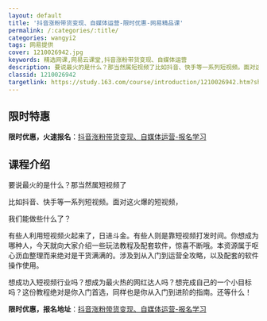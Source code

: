 ```yaml
---
layout: default
title: '抖音涨粉带货变现、自媒体运营-限时优惠-网易精品课'
permalink: /:categories/:title/
categories: wangyi2
tags: 网易提供
cover: 1210026942.jpg
keywords: 精选网课,网易云课堂,抖音涨粉带货变现、自媒体运营
description: 要说最火的是什么？那当然属短视频了比如抖音、快手等一系列短视频。面对这火爆的短视频，我们能做些什么了？有些人利用短视频火
classid: 1210026942
targetlink: https://study.163.com/course/introduction/1210026942.htm?share=1&shareId=1025206652&utm_campaign=share&utm_medium=iphoneShare&utm_source=&utm_u=1025206652
---
```


## 限时特惠

**限时优惠，火速报名**：[抖音涨粉带货变现、自媒体运营-报名学习](https://study.163.com/course/introduction/1210026942.htm?share=1&shareId=1025206652&utm_campaign=share&utm_medium=iphoneShare&utm_source=&utm_u=1025206652)

## 课程介绍

要说最火的是什么？那当然属短视频了

比如抖音、快手等一系列短视频。面对这火爆的短视频，

我们能做些什么了？

有些人利用短视频火起来了，日进斗金。有些人则是靠短视频打发时间。你想成为哪种人，今天就向大家介绍一些玩法教程及配套软件，惊喜不断哦。本资源属于呕心沥血整理而来绝对是干货满满的。涉及到从入门到运营全攻略，以及配套的软件操作使用。



想成功入短视频行业吗？想成为最火热的网红达人吗？想完成自己的一个小目标吗？这份教程绝对是你入门首选，同样也是你从入门到进阶的指南。还等什么！

**限时优惠，报名地址**：[抖音涨粉带货变现、自媒体运营-报名学习](https://study.163.com/course/introduction/1210026942.htm?share=1&shareId=1025206652&utm_campaign=share&utm_medium=iphoneShare&utm_source=&utm_u=1025206652)

